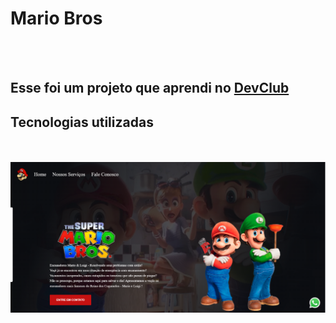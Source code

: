 <h1>Mario Bros</h1>
<br>
<br>
<h2>Esse foi um projeto que aprendi no <a href="https://rodolfomori.com.br/DevClub">DevClub</a></h2>

<h2>Tecnologias utilizadas</h2>
<br>
<br>


<img src="https://github.com/gabrieljesus18/Mario-Bros/blob/main/img/Captura%20de%20tela%202025-02-06%20111203.png?raw=true" />
